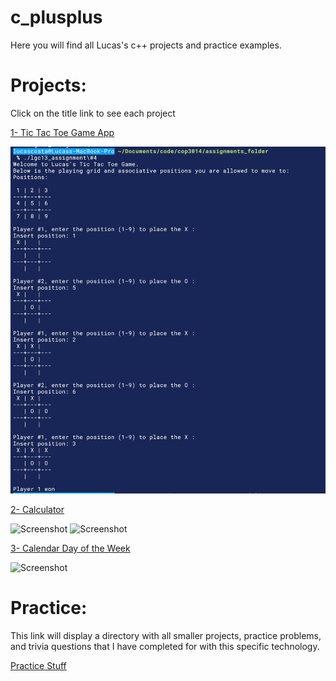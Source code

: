 # c_plusplus
Here you will find all Lucas's c++ projects and practice examples.

# Projects:

Click on the title link to see each project

[1- Tic Tac Toe Game App](https://github.com/lgc13/c_plusplus/tree/master/TicTacToe_project)

![Screenshot](TicTacToe_project/img/pic1.png)

[2- Calculator](https://github.com/lgc13/c_plusplus/tree/master/Calculator_project)

![Screenshot](Calculator/img/pic1.png)
![Screenshot](Calculator/img/pic2.png)

[3- Calendar Day of the Week](https://github.com/lgc13/c_plusplus/tree/master/Calendar_DayOfTheWeek_project)

![Screenshot](Calendar_DayOfTheWeek_project/img/pic1.png)

# Practice:

This link will display a directory with all smaller projects, practice problems, and trivia questions that I have completed for with this specific technology.

[Practice Stuff](https://github.com/lgc13/c_plusplus/tree/master/practice)
